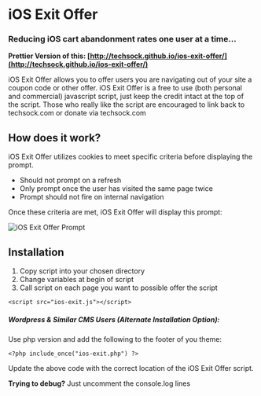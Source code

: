 # iOS Exit Offer
### Reducing iOS cart abandonment rates one user at a time...

**Prettier Version of this: [http://techsock.github.io/ios-exit-offer/](http://techsock.github.io/ios-exit-offer/)**

iOS Exit Offer allows you to offer users you are navigating out of your site a coupon code or other offer. iOS Exit Offer is a free to use (both personal and commercial) javascript script, just keep the credit intact at the top of the script. Those who really like the script are encouraged to link back to techsock.com or donate via techsock.com

## How does it work?
iOS Exit Offer utilizes cookies to meet specific criteria before displaying the prompt.
* Should not prompt on a refresh
* Only prompt once the user has visited the same page twice
* Prompt should not fire on internal navigation

Once these criteria are met, iOS Exit Offer will display this prompt:

![iOS Exit Offer Prompt](https://techsock.com/content/images/2016/08/ios-exit-prompt.png)

## Installation
1. Copy script into your chosen directory
2. Change variables at begin of script
3. Call script on each page you want to possible offer the script

`<script src="ios-exit.js"></script>`

##### Wordpress & Similar CMS Users (Alternate Installation Option):
Use php version and add the following to the footer of you theme:

`<?php include_once("ios-exit.php") ?>`

Update the above code with the correct location of the iOS Exit Offer script.

**Trying to debug?** Just uncomment the console.log lines
